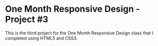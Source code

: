 # One Month Responsive Design - Project #3

This is the third project for the One Month Responsive Design class that I completed using HTML5 and CSS3.